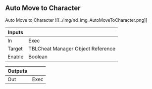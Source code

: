 ## Auto Move to Character
Auto Move to Character
![[../img/nd_img_AutoMoveToCharacter.png]]

|Inputs||
|--|--|
| In | Exec |
| Target | TBLCheat Manager Object Reference |
| Enable | Boolean |

|Outputs||
|--|--|
| Out | Exec |
